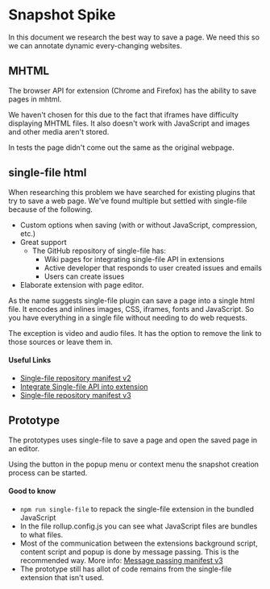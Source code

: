 # Snapshot Spike

In this document we research the best way to save a page. We need this so we can annotate dynamic every-changing websites.

## MHTML

The browser API for extension (Chrome and Firefox) has the ability to save pages in mhtml.

We haven't chosen for this due to the fact that iframes have difficulty displaying MHTML files. It also doesn't work with JavaScript and images and other media aren't stored.

In tests the page didn't come out the same as the original webpage.

## single-file html

When researching this problem we have searched for existing plugins that try to save a web page. We've found multiple but settled with single-file because of the following.

* Custom options when saving (with or without JavaScript, compression, etc.)
* Great support
  * The GitHub repository of single-file has:
    * Wiki pages for integrating single-file API in extensions
    * Active developer that responds to user created issues and emails
    * Users can create issues
* Elaborate extension with page editor.

As the name suggests single-file plugin can save a page into a single html file. It encodes and inlines images, CSS, iframes, fonts and JavaScript. So you have everything in a single file without needing to do web requests.

The exception is video and audio files. It has the option to remove the link to those sources or leave them in.



#### Useful Links

* [Single-file repository manifest v2](https://github.com/gildas-lormeau/SingleFile)
* [Integrate Single-file API into extension](https://github.com/gildas-lormeau/SingleFile/wiki/How-to-integrate-the-API-of-SingleFile-into-an-extension)
* [Single-file repository manifest v3](https://github.com/gildas-lormeau/SingleFile-Lite)



## Prototype

The prototypes uses single-file to save a page and open the saved page in an editor.

Using the button in the popup menu or context menu the snapshot creation process can be started.

#### Good to know

- `npm run single-file`  to repack the single-file extension in the bundled JavaScript
- In the file rollup.config.js you can see what JavaScript files are bundles to what files.
- Most of the communication between the extensions background script, content script and popup is done by message passing. This is the recommended way. More info: [Message passing manifest v3](https://developer.chrome.com/docs/extensions/mv3/messaging/)
- The prototype still has allot of code remains from the single-file extension that isn't used.